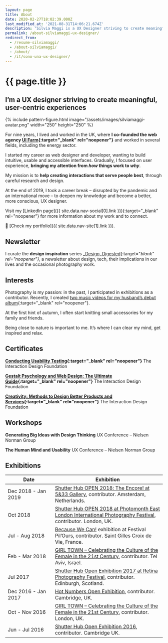 ```yaml
---
layout: page
title: About
date: 2020-02-27T18:02:39.000Z
last_modified_at: '2021-08-31T14:06:21.674Z'
description: 'Silvia Maggi is a UX Designer striving to create meaningful, user-centric experiences.'
permalink: /about-silviamaggi-ux-designer/
redirect_from:
  - /resume-silviamaggi/
  - /about-silviamaggi/
  - /about/
  - /it/sono-una-ux-designer/
---
```

# {{ page.title }}

## I’m a UX designer striving to create meaningful, user-centric experiences

{% include pattern-figure.html image="/assets/images/silviamaggi-avatar.png" width="250" height="250" %}

For nine years, I lived and worked in the UK, where **I co-founded the web agency [UI Farm](https://uifarm.co.uk/){:target="_blank" rel="noopener"}** and worked in several fields, including the energy sector.

I started my career as web designer and developer, wanting to build intuitive, usable and accessible interfaces. Gradually, I focused on user experience, **bringing my attention from _how_ things work to _why_**.

My mission is to **help creating interactions that serve people best**, through careful research and design.

At the end of 2019, I took a career break – disrupted by the pandemic and an international move – to deepen my knowledge and become a better, more conscious, UX designer.

Visit my [LinkedIn page]({{ site.data.nav-social[0].link }}){:target="_blank" rel="noopener"} for more information about my work and to connect.

🔗 [Check my portfolio]({{ site.data.nav-site[1].link }}).

## Newsletter

I curate the **design inspiration** series _[Design, Digested](https://us10.campaign-archive.com/home/?u=0c9027b00ef8ad1210adae70d&id=d77c0b18a8){:target="_blank" rel="noopener"}_, a newsletter about design, tech, their implications in our lives and the occasional photography work.

## Interests

Photography is my passion: in the past, I participated in exhibitions as a contributor. Recently, I created [two music videos for my husband’s debut album](https://silviamaggidesign.com/portfolio/after-1989-a-trip-to-freedom/){:target="_blank" rel="noopener"}.

At the first hint of autumn, I often start knitting small accessories for my family and friends.

Being close to nature is important to me. It’s where I can clear my mind, get inspired and relax.

## Certificates

**[Conducting Usability Testing](https://www.interaction-design.org/silvia-maggi/certificate/course/fltqnHSHvWVHtgSx2v){:target="_blank" rel="noopener"}** The Interaction Design Foundation

**[Gestalt Psychology and Web Design: The Ultimate Guide](https://www.interaction-design.org/silvia-maggi/certificate/course/707b14b9-51a6-47e4-9663-07c3b7bef6ee){:target="_blank" rel="noopener"}** The Interaction Design Foundation

**[Creativity: Methods to Design Better Products and Services](https://www.interaction-design.org/silvia-maggi/certificate/course/a6950da7-a59d-4bcb-b830-92eb116c226e){:target="_blank" rel="noopener"}** The Interaction Design Foundation

## Workshops

**Generating Big Ideas with Design Thinking**
UX Conference – Nielsen Norman Group

**The Human Mind and Usability**
UX Conference – Nielsen Norman Group

## Exhibitions

<table class="table table-striped">
  <thead>
    <tr>
      <th scope="col" width="30%">Date</th>
      <th scope="col" width="70%">Exhibition</th>
    </tr>
  </thead>
  <tbody>
    <tr>
      <td>Dec 2018 - Jan 2019</td>
      <td><a href="{{ site.url }}/photography/shutter-hub-open-2018/">Shutter Hub OPEN 2018: The Encore! at 5&33 Gallery</a>, contributor. Amsterdam, Netherlands.</td>
    </tr>
    <tr>
      <td>Oct 2018</td>
      <td><a href="{{ site.url }}/photography/shutter-hub-open-2018/">Shutter Hub OPEN 2018 at Photomonth East London International Photography Festival</a>, contributor. London, UK.</td>
    </tr>
    <tr>
      <td>Jul - Aug 2018</td>
      <td><a href="{{ site.url }}/photography/because-we-can-exhibition/">Because We Can!</a> exhibition at Festival Pil’Ours, contributor. Saint Gilles Croix de Vie, France.</td>
    </tr>
    <tr>
      <td>Feb - Mar 2018</td>
      <td><a href="{{ site.url }}/photography/girl-town-moved-to-tel-aviv/">GIRL TOWN – Celebrating the Culture of the Female in the 21st Century</a>, contributor. Tel Aviv, Israel.</td>
    </tr>
    <tr>
      <td>Jul 2017</td>
      <td><a href="{{ site.url }}/photography/shutter-hub-open-retina-festival/">Shutter Hub Open Exhibition 2017 at Retina Photography Festival</a>, contributor. Edinburgh, Scotland.</td>
    </tr>
    <tr>
      <td>Dec 2016 - Jan 2017</td>
      <td><a href="{{ site.url }}/photography/hot-numbers-open-exhibition/">Hot Numbers Open Exhibition</a>, contributor. Cambridge, UK.</td>
    </tr>
    <tr>
      <td>Oct - Nov 2016</td>
      <td><a href="{{ site.url }}/photography/girl-town-exhibition/">GIRL TOWN – Celebrating the Culture of the Female in the 21st Century</a>, contributor. London, UK.</td>
    </tr>
    <tr>
      <td>Jun - Jul 2016</td>
      <td><a href="{{ site.url }}/photography/shutter-hub-open-exhibition/">Shutter Hub Open Exhibition 2016</a>, contributor. Cambridge UK.</td>
    </tr>    
  </tbody>
</table>
